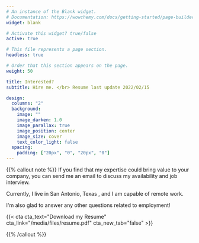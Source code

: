 ```yaml
---
# An instance of the Blank widget.
# Documentation: https://wowchemy.com/docs/getting-started/page-builder/
widget: blank

# Activate this widget? true/false
active: true

# This file represents a page section.
headless: true

# Order that this section appears on the page.
weight: 50

title: Interested?
subtitle: Hire me. </br> Resume last update 2022/02/15

design:
  columns: "2"
  background:
    image: ""
    image_darken: 1.0
    image_parallax: true
    image_position: center
    image_size: cover
    text_color_light: false
  spacing:
    padding: ["20px", "0", "20px", "0"]
---
```


{{% callout note %}}
If you find that my expertise could bring value to your company, you can send me an email to discuss my availability and job interview.

Currently, I live in San Antonio, Texas , and I am capable of remote work.

I'm also glad to answer any other questions related to employment!

{{< cta cta_text="Download my Resume" cta_link="/media/files/resume.pdf" cta_new_tab="false" >}}

{{% /callout %}}

